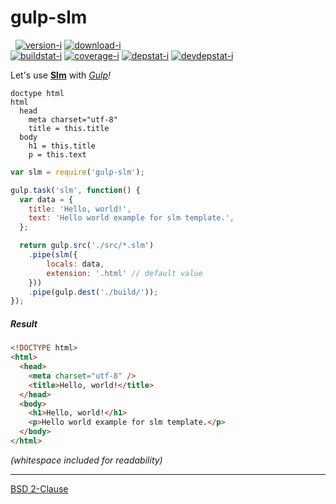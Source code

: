 gulp-slm
========

&nbsp;
[![version-i][]][npm]
[![download-i][]][npm]<br>
[![buildstat-i][]][travis]
[![coverage-i][]][coveralls]
[![depstat-i][]][david]
[![devdepstat-i][]][david]

Let's use **[Slm][]** with *[Gulp][]!*

```slim
doctype html
html
  head
    meta charset="utf-8"
    title = this.title
  body
    h1 = this.title
    p = this.text
```

```javascript
var slm = require('gulp-slm');

gulp.task('slm', function() {
  var data = {
    title: 'Hello, world!',
    text: 'Hello world example for slm template.',
  };

  return gulp.src('./src/*.slm')
    .pipe(slm({
        locals: data,
        extension: '.html' // default value         
    }))
    .pipe(gulp.dest('./build/'));
});
```

##### Result

```html
<!DOCTYPE html>
<html>
  <head>
    <meta charset="utf-8" />
    <title>Hello, world!</title>
  </head>
  <body>
    <h1>Hello, world!</h1>
    <p>Hello world example for slm template.</p>
  </body>
</html>
```

*(whitespace included for readability)*

--------

[BSD 2-Clause](LICENSE.md)

[Slm]:          //github.com/slm-lang/slm
[Gulp]:         //gulpjs.com/
[npm]:          //npmjs.org/package/gulp-slm
[travis]:       //travis-ci.org/simnalamburt/gulp-slm
[coveralls]:    //coveralls.io/r/simnalamburt/gulp-slm
[david]:        //david-dm.org/simnalamburt/gulp-slm

[version-i]:    https://img.shields.io/npm/v/gulp-slm.svg?style=flat
[download-i]:   https://img.shields.io/npm/dm/gulp-slm.svg?style=flat
[buildstat-i]:  https://img.shields.io/travis/simnalamburt/gulp-slm/master.svg?style=flat
[coverage-i]:   https://img.shields.io/coveralls/simnalamburt/gulp-slm.svg?style=flat
[depstat-i]:    https://david-dm.org/simnalamburt/gulp-slm.svg?style=flat
[devdepstat-i]: https://david-dm.org/simnalamburt/gulp-slm/dev-status.svg?style=flat
